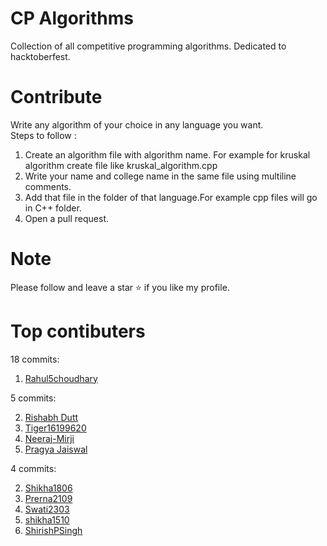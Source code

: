 # CP Algorithms
Collection of all competitive programming algorithms. Dedicated to hacktoberfest.

# Contribute

Write any algorithm of your choice in any language you want.<br>
Steps to follow :
1. Create an algorithm file with algorithm name. For example for kruskal algorithm create file like kruskal_algorithm.cpp
2. Write your name and college name in the same file using multiline comments.
3. Add that file in the folder of that language.For example cpp files will go in C++ folder.
4. Open a pull request.

# Note
Please follow and leave a star ⭐ if you like my profile.

# Top contibuters
18 commits:

1. [Rahul5choudhary](https://github.com/Rahul5choudhary) 

5 commits:

2. [Rishabh Dutt](https://github.com/rishabh3) 
2. [Tiger16199620](https://github.com/Tiger16199620) 
2. [Neeraj-Mirji](https://github.com/Neeraj-Mirji) 
3. [Pragya Jaiswal](https://github.com/pragyajaiswa05l) 

4 commits:


2. [Shikha1806](https://github.com/Shikha1806)
2. [Prerna2109](https://github.com/Prerna2109)
2. [Swati2303](https://github.com/Swati2303)
2. [shikha1510](https://github.com/shikha1510)
2. [ShirishPSingh](https://github.com/ShirishPSingh)

